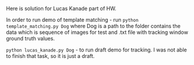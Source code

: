 Here is solution for Lucas Kanade part of HW. 

In order to run demo of template matching - run ```python template_matching.py Dog``` where Dog is a path to the 
folder contains the data which is sequence of images for test and .txt file with tracking window ground
truth values.

```python lucas_kanade.py Dog``` - to run draft demo for tracking. I was not able to finish that task, so it is just a draft. 